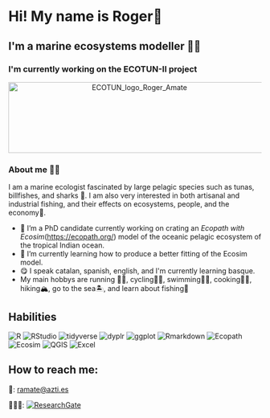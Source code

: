 
<h1>Hi! My name is Roger👋</h1>

<h2>I'm a marine ecosystems modeller 🌊🐋</h2>

### I'm currently working on the ECOTUN-II project
<p align="center">
  <img src="https://github.com/user-attachments/assets/9675968f-eff2-4575-b625-3ceed6992fa8" alt="ECOTUN_logo_Roger_Amate" width="506" height="141">


### About me 👨‍💻
I am a marine ecologist fascinated by large pelagic species such as tunas, billfishes, and sharks 🦈. I am also very interested in both artisanal and industrial fishing, and their effects on ecosystems, people, and the economy🎣.
- 📝 I’m a PhD candidate currently working on crating an _Ecopath with Ecosim_(https://ecopath.org/) model of the oceanic pelagic ecosystem of the tropical Indian ocean.
- 🌱 I’m currently learning how to produce a better fitting of the Ecosim model.
- 😋 I speak catalan, spanish, english, and I'm currently learning basque. 
- My main hobbys are running 🏃‍♂, cycling🚴‍♂️, swimming🏊‍♂️, cooking👨‍🍳, hiking🏔️, go to the sea🏝️, and learn about fishing🎣

## Habilities
![R](https://img.shields.io/badge/R-276DC3?style=for-the-badge&logo=r&logoColor=white)
![RStudio](https://img.shields.io/badge/RStudio-75AADB?style=for-the-badge&logo=rstudio&logoColor=white)
![tidyverse](https://img.shields.io/badge/tidyverse-1A162D?style=for-the-badge&logo=tidyverse&logoColor=white)
![dyplr](https://img.shields.io/badge/dplyr-1A162D?style=for-the-badge&logo=dplyr&logoColor=white)
![ggplot](https://img.shields.io/badge/ggplot2-1A162D?style=for-the-badge&logo=ggplot2&logoColor=white)
![Rmarkdown](https://img.shields.io/badge/Rmarkdown-276DC3?style=for-the-badge&logo=r&logoColor=white)
![Ecopath](https://img.shields.io/badge/Ecopath-008080?style=for-the-badge&logo=ecopath&logoColor=white)
![Ecosim](https://img.shields.io/badge/Ecosim-008080?style=for-the-badge&logo=ecosim&logoColor=white)
![QGIS](https://img.shields.io/badge/QGIS-3BAB3A?style=for-the-badge&logo=qgis&logoColor=white)
![Excel](https://img.shields.io/badge/Excel-217346?style=for-the-badge&logo=microsoft-excel&logoColor=white)

## How to reach me:

📧: ramate@azti.es

🧑🏼‍🔬: <a href="https://www.researchgate.net/profile/Roger-Amate"><img alt="ResearchGate" src="https://img.shields.io/badge/ResearchGate-00CCBB?style=flat-square&logo=researchgate" ></a>


